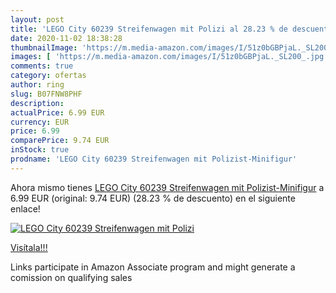 ```yaml
---
layout: post
title: 'LEGO City 60239 Streifenwagen mit Polizi al 28.23 % de descuento'
date: 2020-11-02 18:38:28
thumbnailImage: 'https://m.media-amazon.com/images/I/51z0bGBPjaL._SL200_.jpg'
images: [ 'https://m.media-amazon.com/images/I/51z0bGBPjaL._SL200_.jpg' ]
comments: true
category: ofertas
author: ring
slug: B07FNW8PHF
description:
actualPrice: 6.99 EUR
currency: EUR
price: 6.99
comparePrice: 9.74 EUR
inStock: true
prodname: 'LEGO City 60239 Streifenwagen mit Polizist-Minifigur'
---
```


Ahora mismo tienes [LEGO City 60239 Streifenwagen mit Polizist-Minifigur](https://www.amazon.de/dp/B07FNW8PHF/?tag=tolees0ca-21) a 6.99 EUR (original: 9.74 EUR) (28.23 %  de descuento) en el siguiente enlace!

[![LEGO City 60239 Streifenwagen mit Polizi](https://m.media-amazon.com/images/I/51z0bGBPjaL._SL200_.jpg)](https://www.amazon.de/dp/B07FNW8PHF/?tag=tolees0ca-21)

[Visítala!!!](https://www.amazon.de/dp/B07FNW8PHF/?tag=tolees0ca-21)

Links participate in Amazon Associate program and might generate a comission on qualifying sales
